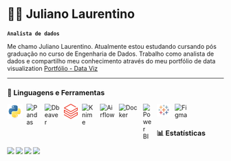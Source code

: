 # 👨‍💻 Juliano Laurentino

**`Analista de dados`**

Me chamo Juliano Laurentino. Atualmente estou estudando cursando pós graduação no curso de Engenharia de Dados. Trabalho como analista de dados e compartilho meu conhecimento através do meu portfólio de data visualization [Portfólio - Data Viz](https://sites.google.com/view/portfoliojulianolaurentino/in%C3%ADcio)

---

### 🤖 Linguagens e Ferramentas
<img 
    align="left" 
    alt="Python"
    title="Python" 
    width="35px" 
    style="padding-right: 10px;" 
    src="https://raw.githubusercontent.com/devicons/devicon/master/icons/python/python-original.svg"
/>
<img 
    align="left" 
    alt="Pandas"
    title="Pandas" 
    width="32px" 
    style="padding-right: 10px;" 
    src="https://cdn.jsdelivr.net/gh/devicons/devicon@latest/icons/pandas/pandas-original.svg"
/>
<img 
    align="left" 
    alt="Dbeaver"
    title="Dbeaver" 
    width="35px" 
    style="padding-right: 10px;" 
    src="https://cdn.jsdelivr.net/gh/devicons/devicon@latest/icons/dbeaver/dbeaver-original.svg"
/>
<img 
    align="left" 
    alt="Databricks"
    title="Databricks" 
    width="32px" 
    style="padding-right: 10px;" 
    src="https://github.com/julianolaurentino/databricks-logo/blob/main/databricks-icon-seeklogo.png"
/>
<img 
    align="left" 
    alt="Knime"
    title="Knime" 
    width="32px" 
    style="padding-right: 10px;" 
    src="https://github.com/julianolaurentino/knime-logo/blob/main/Untitled.png"
/>
<img 
    align="left" 
    alt="Airflow"
    title="Airflow" 
    width="34px" 
    style="padding-right: 10px;" 
    src="https://cdn.jsdelivr.net/gh/devicons/devicon@latest/icons/apacheairflow/apacheairflow-original.svg"
/>
<img 
    align="left" 
    alt="Docker"
    title="Docker" 
    width="46px" 
    style="padding-right: 10px;" 
    src="https://cdn.jsdelivr.net/gh/devicons/devicon@latest/icons/docker/docker-original.svg"
/>
<img 
    align="left" 
    alt="Power BI"
    title="Power BI" 
    width="22px" 
    style="padding-right: 10px;" 
    src="https://github.com/microsoft/PowerBI-Icons/blob/main/SVG/Power-BI.svg?raw=true"
/>
<img
    align="left"
    alt="Tableau"
    title="Tableau"
    width="32px"
    style="padding-right: 10px;"
    src="https://github.com/julianolaurentino/tableau-png/blob/main/Untitled%20(1).png"
/>
<img 
    align="left" 
    alt="Figma"
    title="Figma" 
    width="30px" 
    style="padding-right: 10px;" 
    src="https://cdn.jsdelivr.net/gh/devicons/devicon@latest/icons/figma/figma-original.svg"
/>

<br/>
<br/>

### 📊 Estatísticas
<img src="https://github-profile-summary-cards.vercel.app/api/cards/stats?username=julianolaurentino&theme=highcontrast&v=1" width="250"/> <img src="https://github-profile-summary-cards.vercel.app/api/cards/repos-per-language?username=julianolaurentino&theme=highcontrast&v=1" width="250"/> <img src="https://github-readme-stats.vercel.app/api/top-langs/?username=julianolaurentino&theme=highcontrast&layout=compact&hide_border=true&v=1" width="315" /> <img src="https://github-profile-summary-cards.vercel.app/api/cards/profile-details?username=julianolaurentino&theme=highcontrast&v=1" width="824"/>
